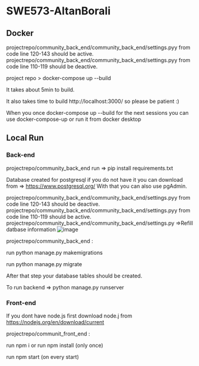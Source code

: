 # SWE573-AltanBorali

## Docker

projectrepo/community_back_end/community_back_end/settings.pyy from code line 120-143 should be active.
projectrepo/community_back_end/community_back_end/settings.pyy from code line 110-119 should be deactive.

project repo > docker-compose up --build

It takes about 5min to build.

It also takes time to build http://localhost:3000/ so please be patient :)

When you once docker-compose up --build for the next sessions you can use docker-compose-up or run it from docker desktop

## Local Run

### Back-end

projectrepo/community_back_end run => pip install requirements.txt

Database created for postgresql if you do not have it you can download from => https://www.postgresql.org/
With that you can also use pgAdmin.

projectrepo/community_back_end/community_back_end/settings.pyy from code line 120-143 should be deactive.
projectrepo/community_back_end/community_back_end/settings.pyy from code line 110-119 should be active.
projectrepo/community_back_end/community_back_end/settings.py =>Refill datbase information
![image](https://github.com/altanborali16/SWE573-AltanBorali/assets/93518063/a75000e6-04dc-48ad-a5db-d653f266bdb3)

projectrepo/community_back_end :

run python manage.py makemigrations

run python manage.py migrate

After that step your database tables should be created.

To run backend => python manage.py runserver


### Front-end
If you dont have node.js first download node.j from https://nodejs.org/en/download/current

projectrepo/communit_front_end :

run npm i  or run npm install (only once)

run npm start (on every start)
